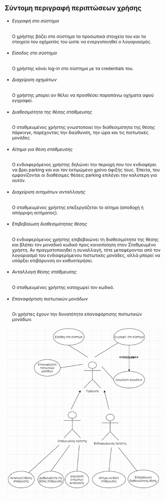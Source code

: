 ## Σύντομη περιγραφή περιπτώσεων χρήσης
  
* ###### Εγγραφή στο σύστημα
    Ο χρήστης βάζει στο σύστημα τα προσωπικά στοιχεία του και τα στοιχεία του οχήματός του ώστε να ενεργοποιηθεί ο λογαριασμός. 
  
* ###### Είσοδος στο σύστημα
    Ο χρήστης κάνει log-in στο σύστημα με τα credentials του.

* ###### Διαχείριση οχημάτων
    Ο χρήστης μπορεί αν θέλει να προσθέσει παραπάνω οχήματα αφού εγγραφεί.

* ###### Διαθεσιμότητα της θέσης στάθμευσης
    Ο σταθμευμένος χρήστης γνωστοποιεί την διαθεσιμότητα της θέσης πάρκινγκ, παρέχοντας την διεύθυνση, την ώρα και τις πιστωτικές μονάδες

* ###### Αίτημα για θέση στάθμευσης
    Ο ενδιαφερόμενος χρήστης δηλώνει την περιοχή που τον ενδιαφέρει να βρει parking και και τον εκτιμώμενο χρόνο
    άφιξής τους. Έπειτα, του εμφανίζονται οι διαθέσιμες θέσεις parking επιλέγει την καλύτερη για αυτόν.

* ###### Διαχείριση αιτημάτων ανταλλαγής
    Ο σταθμευμένος χρήστης επεξεργάζεται το αίτημα (αποδοχή ή απόρριψη αιτήματος).

* ###### Επιβεβαίωση διαθεσιμότητας θέσης
    Ο ενδιαφερόμενος χρήστης επιβεβαιώνει τη διαθεσιμότητα της θέσης και βλέπει τον μοναδικό κωδικό προς κοινοποίηση στον Σταθμευμένο χρήστη. 
    Αν πραγματοποιηθεί η συναλλαγή, τότε μεταφέρονται από τον λογαριασμό του ενδιαφερόμενου πιστωτικές μονάδες, αλλά μπορεί να υπάρξει επιβάρυνση αν καθυστερήσει.

* ###### Ανταλλαγή θέσης στάθμευσης
    Ο σταθμευμένος χρήστης καταχωρεί τον κωδικό.

* ###### Επαναφόρτιση πιστωτικών μονάδων
    Οι χρήστες έχουν την δυνατότητα επαναφόρτισης πιστωτικών μονάδων.

![Διάγραμμα περιπτώσεων χρήσης](Διάγραμμα_περιπτώσεων_χρήσης.png)